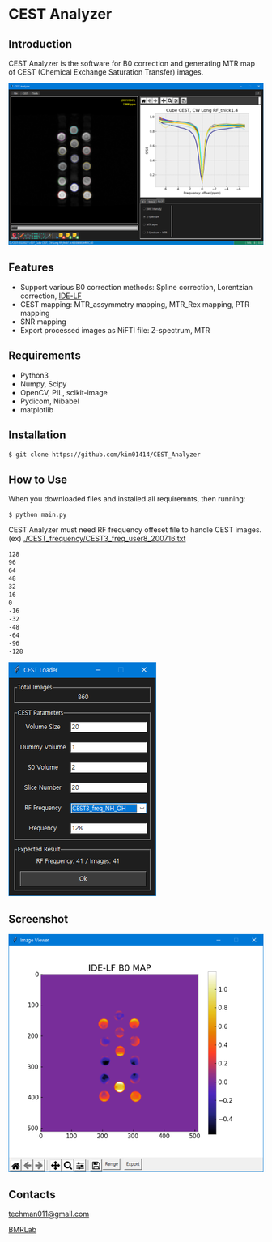 # CEST Analyzer

## Introduction
CEST Analyzer is the software for B0 correction and generating MTR map of CEST (Chemical Exchange Saturation Transfer) images.

![img1](./readme/Screenshot1.png)

## Features
 - Support various B0 correction methods: Spline correction, Lorentzian correction, [IDE-LF](https://www.ncbi.nlm.nih.gov/pmc/articles/PMC6173788/) 
 - CEST mapping: MTR_assymmetry mapping, MTR_Rex mapping, PTR mapping
 - SNR mapping
 - Export processed images as NiFTI file: Z-spectrum, MTR

## Requirements
 - Python3
 - Numpy, Scipy
 - OpenCV, PIL, scikit-image
 - Pydicom, Nibabel
 - matplotlib

## Installation
    $ git clone https://github.com/kim01414/CEST_Analyzer

## How to Use
When you downloaded files and installed all requiremnts, then running:
    
    $ python main.py

CEST Analyzer must need RF frequency offeset file to handle CEST images. (ex) [./CEST_frequency/CEST3_freq_user8_200716.txt](https://raw.githubusercontent.com/kim01414/CEST_Analyzer/main/CEST_frequency/CEST3_freq_user8_200716.txt)

    128
    96
    64
    48
    32
    16
    0
    -16
    -32
    -48
    -64
    -96
    -128
![img2](./readme/Screenshot2.png)

## Screenshot

![img3](./readme/Screenshot3.png)

## Contacts
techman011@gmail.com

[BMRLab](http://bmr.knu.ac.kr/)
